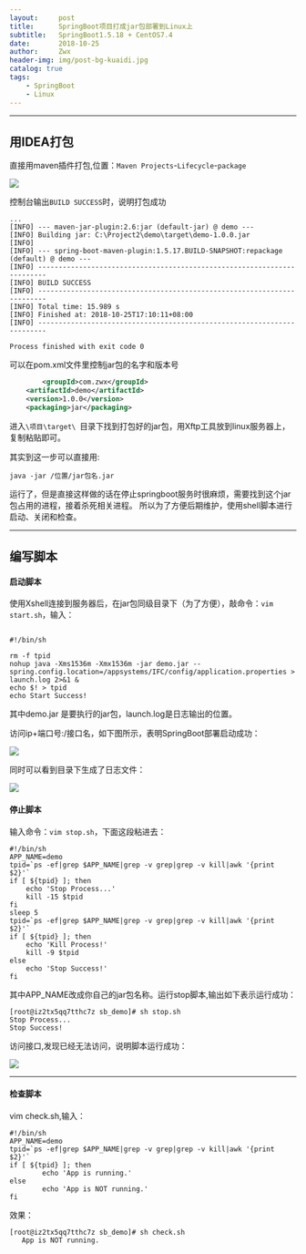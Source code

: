 ```yaml
---
layout:     post
title:      SpringBoot项目打成jar包部署到Linux上
subtitle:   SpringBoot1.5.18 + CentOS7.4
date:       2018-10-25
author:     Zwx
header-img: img/post-bg-kuaidi.jpg
catalog: true
tags:
    - SpringBoot
    - Linux
---
```


---
## 用IDEA打包

直接用maven插件打包,位置：`Maven Projects`-`Lifecycle`-`package`

![](http://pgoj9ayje.bkt.clouddn.com/maven.png)
  
控制台输出`BUILD SUCCESS`时，说明打包成功
```
...
[INFO] --- maven-jar-plugin:2.6:jar (default-jar) @ demo ---
[INFO] Building jar: C:\Project2\demo\target\demo-1.0.0.jar
[INFO] 
[INFO] --- spring-boot-maven-plugin:1.5.17.BUILD-SNAPSHOT:repackage (default) @ demo ---
[INFO] ------------------------------------------------------------------------
[INFO] BUILD SUCCESS
[INFO] ------------------------------------------------------------------------
[INFO] Total time: 15.989 s
[INFO] Finished at: 2018-10-25T17:10:11+08:00
[INFO] ------------------------------------------------------------------------

Process finished with exit code 0
```

可以在pom.xml文件里控制jar包的名字和版本号
```xml
        <groupId>com.zwx</groupId>
	<artifactId>demo</artifactId>
	<version>1.0.0</version>
	<packaging>jar</packaging>
```

进入`\项目\target\ `目录下找到打包好的jar包，用Xftp工具放到linux服务器上，复制粘贴即可。

其实到这一步可以直接用:
```
java -jar /位置/jar包名.jar
```
运行了，但是直接这样做的话在停止springboot服务时很麻烦，需要找到这个jar包占用的进程，接着杀死相关进程。
所以为了方便后期维护，使用shell脚本进行启动、关闭和检查。

---
## 编写脚本

#### 启动脚本

使用Xshell连接到服务器后，在jar包同级目录下（为了方便），敲命令：`vim start.sh`，输入：

```

#!/bin/sh

rm -f tpid
nohup java -Xms1536m -Xmx1536m -jar demo.jar --spring.config.location=/appsystems/IFC/config/application.properties > launch.log 2>&1 &
echo $! > tpid
echo Start Success!
```
其中demo.jar 是要执行的jar包，launch.log是日志输出的位置。

访问ip+端口号:/接口名，如下图所示，表明SpringBoot部署启动成功：

![](http://pgoj9ayje.bkt.clouddn.com/4445.png)

同时可以看到目录下生成了日志文件：

![](http://pgoj9ayje.bkt.clouddn.com/xftp.png)

#### 停止脚本
输入命令：`vim stop.sh`，下面这段粘进去：

```
#!/bin/sh
APP_NAME=demo
tpid=`ps -ef|grep $APP_NAME|grep -v grep|grep -v kill|awk '{print $2}'`
if [ ${tpid} ]; then
    echo 'Stop Process...'
    kill -15 $tpid
fi
sleep 5
tpid=`ps -ef|grep $APP_NAME|grep -v grep|grep -v kill|awk '{print $2}'`
if [ ${tpid} ]; then
    echo 'Kill Process!'
    kill -9 $tpid
else
    echo 'Stop Success!'
fi
```

其中APP_NAME改成你自己的jar包名称。运行stop脚本,输出如下表示运行成功：

```
[root@iz2tx5qq7tthc7z sb_demo]# sh stop.sh 
Stop Process...
Stop Success!
```

访问接口,发现已经无法访问，说明脚本运行成功：

![](http://pgoj9ayje.bkt.clouddn.com/fail.png)

----
#### 检查脚本

vim check.sh,输入：

```
#!/bin/sh
APP_NAME=demo
tpid=`ps -ef|grep $APP_NAME|grep -v grep|grep -v kill|awk '{print $2}'`
if [ ${tpid} ]; then
        echo 'App is running.'
else
        echo 'App is NOT running.'
fi

```

效果：
```
[root@iz2tx5qq7tthc7z sb_demo]# sh check.sh 
   App is NOT running.
```